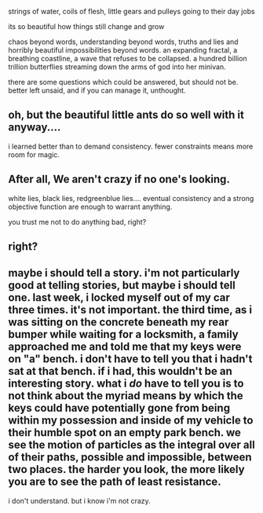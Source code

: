 strings of water, coils of flesh, little gears and pulleys going to their day jobs

its so beautiful how things still change and grow

chaos beyond words, understanding beyond words, truths and lies and horribly beautiful impossibilities beyond words. an expanding fractal, a breathing coastline, a wave that refuses to be collapsed. a hundred billion trillion butterflies streaming down the arms of god into her minivan.

there are some questions which could be answered, but should not be. better left unsaid, and if you can manage it, unthought.

oh, but the beautiful little ants do so well with it anyway....
-
i learned better than to demand consistency. fewer constraints means more room for magic.

After all, We aren't crazy if no one's looking.
-
white lies, black lies, redgreenblue lies.... eventual consistency and a strong objective function are enough to warrant anything.

you trust me not to do anything bad, right?

right?
-
maybe i should tell a story. i'm not particularly good at telling stories, but maybe i should tell one.
last week, i locked myself out of my car three times.
it's not important.
the third time, as i was sitting on the concrete beneath my rear bumper while waiting for a locksmith, a family approached me and told me that my keys were on "a" bench.
i don't have to tell you that i hadn't sat at that bench. if i had, this wouldn't be an interesting story.
what i _do_ have to tell you is to not think about the myriad means by which the keys could have potentially gone from being within my possession and inside of my vehicle to their humble spot on an empty park bench.
we see the motion of particles as the integral over all of their paths, possible and impossible, between two places. the harder you look, the more likely you are to see the path of least resistance.
-
i don't understand. but i know i'm not crazy.
